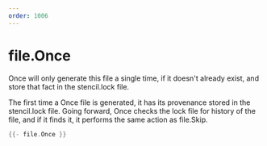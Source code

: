 ```yaml
---
order: 1006
---
```


<!-- Generated by tools/docgen. DO NOT EDIT. -->

# file.Once

Once will only generate this file a single time, if it doesn't already
exist, and store that fact in the stencil.lock file.

The first time a Once file is generated, it has its provenance stored in
the stencil.lock file. Going forward, Once checks the lock file for
history of the file, and if it finds it, it performs the same action as
file.Skip.

```go
{{- file.Once }}
```
